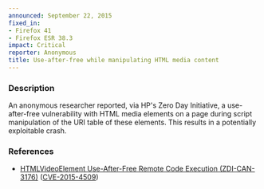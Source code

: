 ```yaml
---
announced: September 22, 2015
fixed_in:
- Firefox 41
- Firefox ESR 38.3
impact: Critical
reporter: Anonymous
title: Use-after-free while manipulating HTML media content
---
```


<h3>Description</h3>

<p>An anonymous researcher reported, via HP's Zero Day Initiative, a use-after-free
vulnerability with HTML media elements on a page during script manipulation of the URI
table of these elements. This results in a potentially exploitable crash.
</p>

<h3>References</h3>

<ul>
  <li><a href="https://bugzilla.mozilla.org/show_bug.cgi?id=1198435">
        HTMLVideoElement Use-After-Free Remote Code Execution (ZDI-CAN-3176)</a>
(<a href="http://cve.mitre.org/cgi-bin/cvename.cgi?name=CVE-2015-4509"
class="ex-ref">CVE-2015-4509</a>)</li>
</ul>




